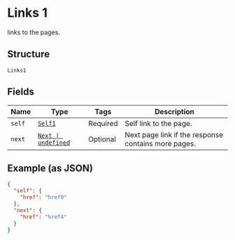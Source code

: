 
# Links 1

links to the pages.

## Structure

`Links1`

## Fields

| Name | Type | Tags | Description |
|  --- | --- | --- | --- |
| `self` | [`Self1`](../../doc/models/self-1.md) | Required | Self link to the page. |
| `next` | [`Next \| undefined`](../../doc/models/next.md) | Optional | Next page link if the response contains more pages. |

## Example (as JSON)

```json
{
  "self": {
    "href": "href0"
  },
  "next": {
    "href": "href4"
  }
}
```

